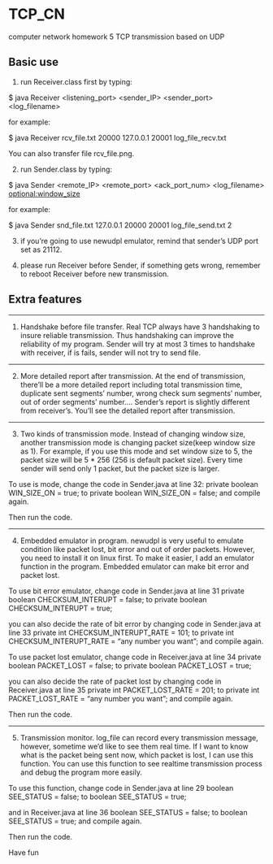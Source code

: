 # TCP_CN
computer network homework 5
TCP transmission based on UDP

## Basic use
1. run Receiver.class first by typing:

  $ java Receiver <filename> <listening_port> <sender_IP> <sender_port> <log_filename>

  for example:

  $ java Receiver rcv_file.txt 20000 127.0.0.1 20001 log_file_recv.txt

  You can also transfer file rcv_file.png.

2. run Sender.class by typing:

  $ java Sender <filename> <remote_IP> <remote_port> <ack_port_num> <log_filename> <optional:window_size>

  for example:

  $ java Sender snd_file.txt 127.0.0.1 20000 20001 log_file_send.txt 2

3. if you’re going to use newudpl emulator, remind that sender’s UDP port set as 21112.

4. please run Receiver before Sender, if something gets wrong, remember to reboot Receiver before new transmission.

## Extra features
*****
1. Handshake before file transfer. Real TCP always have 3 handshaking to insure reliable transmission. Thus handshaking can improve the reliability of my program. Sender will try at most 3 times to handshake with receiver, if is fails, sender will not try to send file. 

*****
2. More detailed report after transmission. At the end of transmission, there’ll be a more detailed report including total transmission time, duplicate sent segments’ number, wrong check sum segments’ number, out of order segments’ number…. Sender’s report is slightly different from receiver’s. You’ll see the detailed report after transmission.

*****
3. Two kinds of transmission mode. Instead of changing window size, another transmission mode is changing packet size(keep window size as 1). For example, if you use this mode and set window size to 5, the packet size will be 5 * 256 (256 is default packet size). Every time sender will send only 1 packet, but the packet size is larger.

To use is mode, change the code in Sender.java at line 32:
private boolean WIN_SIZE_ON = true;
to
private boolean WIN_SIZE_ON = false;
and compile again.

Then run the code.

*****
4. Embedded emulator in program. newudpl is very useful to emulate condition like packet lost, bit error and out of order packets. However, you need to install it on linux first. To make it easier, I add an emulator function in the program. Embedded emulator can make bit error and packet lost.

To use bit error emulator, change code in Sender.java at line 31
private boolean CHECKSUM_INTERUPT = false;
to
private boolean CHECKSUM_INTERUPT = true;

you can also decide the rate of bit error by changing code in Sender.java at line 33
private int CHECKSUM_INTERUPT_RATE = 101;
to
private int CHECKSUM_INTERUPT_RATE = “any number you want”;
and compile again.

To use packet lost emulator, change code in Receiver.java at line 34
private boolean PACKET_LOST = false;
to
private boolean PACKET_LOST = true;

you can also decide the rate of packet lost by changing code in Receiver.java at line 35
private int PACKET_LOST_RATE = 201;
to
private int PACKET_LOST_RATE = “any number you want”;
and compile again.

Then run the code.

*****
5. Transmission monitor. log_file can record every transmission message, however, sometime we’d like to see them real time. If I want to know what is the packet being sent now, which packet is lost, I can use this function. You can use this function to see realtime transmission process and debug the program more easily.

To use this function, change code in Sender.java at line 29
boolean SEE_STATUS = false;
to 
boolean SEE_STATUS = true;

and in Receiver.java at line 36
boolean SEE_STATUS = false;
to
boolean SEE_STATUS = true;
and compile again.

Then run the code.


Have fun
